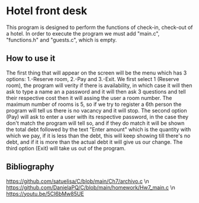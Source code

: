 # Hotel front desk
This program is designed to perform the functions of check-in, check-out of a hotel.
In order to execute the program we must add "main.c", "functions.h" and "guests.c", which is empty.

## How to use it
The first thing that will appear on the screen will be the menu which has 3 options: 1.-Reserve room, 2.-Pay and 3.-Exit.
We first select 1 (Reserve room), the program will verity if there is availability, in which case it will then ask to type a name an a password and it will then ask 3 
questions and tell their respective cost then it will assing the user a room number. The maximum number of rooms is 5, so if we try to register a 6th person the program will tell
us there is no vacancy and it will stop.
The second option (Pay) will ask to enter a user with its respective password, in the case they don't match the program will tell so, and if they do match it will be shown the total debt followed by the text "Enter amount" which is the quantity with which we pay, if it is less than the debt, this will keep showing till there's no debt, and if it is more than the actual debt it will give us our change.
The third option (Exit) will take us out of the program.

## Bibliography
https://github.com/satuelisa/C/blob/main/Ch7/archivo.c \n
https://github.com/DanielaPQ/C/blob/main/homework/Hw7_main.c \n
https://youtu.be/5CI6bMw85UE

